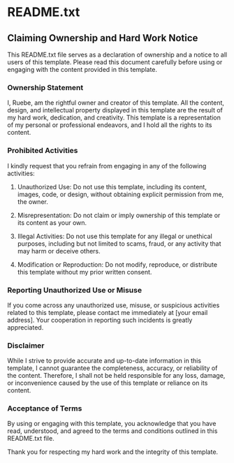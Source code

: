 
# README.txt

## Claiming Ownership and Hard Work Notice

This README.txt file serves as a declaration of ownership and a notice to all users of this template. Please read this document carefully before using or engaging with the content provided in this template.

### Ownership Statement

I, Ruebe, am the rightful owner and creator of this template. All the content, design, and intellectual property displayed in this template are the result of my hard work, dedication, and creativity. This template is a representation of my personal or professional endeavors, and I hold all the rights to its content.

### Prohibited Activities

I kindly request that you refrain from engaging in any of the following activities:

1. Unauthorized Use: Do not use this template, including its content, images, code, or design, without obtaining explicit permission from me, the owner.

2. Misrepresentation: Do not claim or imply ownership of this template or its content as your own.

3. Illegal Activities: Do not use this template for any illegal or unethical purposes, including but not limited to scams, fraud, or any activity that may harm or deceive others.

4. Modification or Reproduction: Do not modify, reproduce, or distribute this template without my prior written consent.

### Reporting Unauthorized Use or Misuse

If you come across any unauthorized use, misuse, or suspicious activities related to this template, please contact me immediately at [your email address]. Your cooperation in reporting such incidents is greatly appreciated.

### Disclaimer

While I strive to provide accurate and up-to-date information in this template, I cannot guarantee the completeness, accuracy, or reliability of the content. Therefore, I shall not be held responsible for any loss, damage, or inconvenience caused by the use of this template or reliance on its content.

### Acceptance of Terms

By using or engaging with this template, you acknowledge that you have read, understood, and agreed to the terms and conditions outlined in this README.txt file.

Thank you for respecting my hard work and the integrity of this template.
